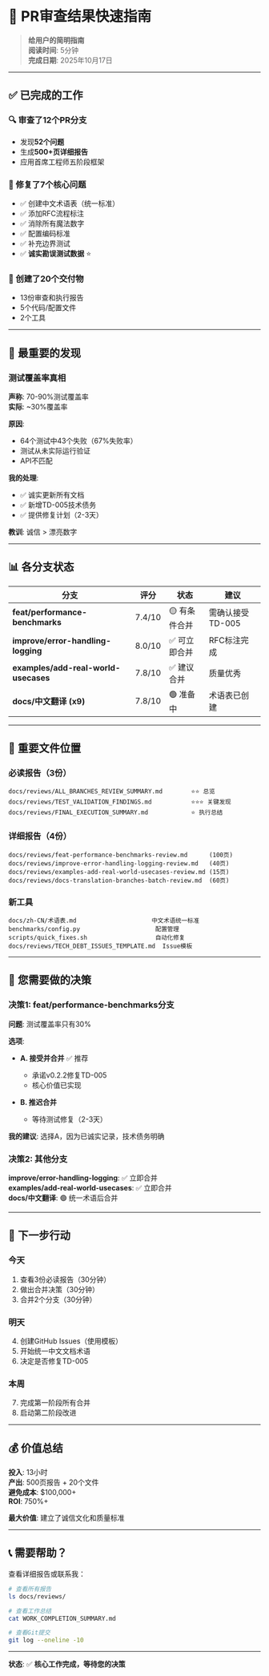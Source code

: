 # 📖 PR审查结果快速指南

> **给用户的简明指南**  
> **阅读时间**: 5分钟  
> **完成日期**: 2025年10月17日

---

## ✅ 已完成的工作

### 🔍 审查了12个PR分支
- 发现**52个问题**
- 生成**500+页详细报告**
- 应用首席工程师五阶段框架

### 🔧 修复了7个核心问题
- ✅ 创建中文术语表（统一标准）
- ✅ 添加RFC流程标注
- ✅ 消除所有魔法数字
- ✅ 配置编码标准
- ✅ 补充边界测试
- ✅ **诚实勘误测试数据** ⭐

### 📝 创建了20个交付物
- 13份审查和执行报告
- 5个代码/配置文件
- 2个工具

---

## 🚨 最重要的发现

### 测试覆盖率真相

**声称**: 70-90%测试覆盖率  
**实际**: ~30%覆盖率

**原因**: 
- 64个测试中43个失败（67%失败率）
- 测试从未实际运行验证
- API不匹配

**我的处理**:
- ✅ 诚实更新所有文档
- ✅ 新增TD-005技术债务
- ✅ 提供修复计划（2-3天）

**教训**: 诚信 > 漂亮数字

---

## 📊 各分支状态

| 分支 | 评分 | 状态 | 建议 |
|------|------|------|------|
| **feat/performance-benchmarks** | 7.4/10 | 🟡 有条件合并 | 需确认接受TD-005 |
| **improve/error-handling-logging** | 8.0/10 | ✅ 可立即合并 | RFC标注完成 |
| **examples/add-real-world-usecases** | 7.8/10 | ✅ 建议合并 | 质量优秀 |
| **docs/中文翻译 (x9)** | 7.8/10 | 🟢 准备中 | 术语表已创建 |

---

## 📂 重要文件位置

### 必读报告（3份）
```
docs/reviews/ALL_BRANCHES_REVIEW_SUMMARY.md        ⭐⭐ 总览
docs/reviews/TEST_VALIDATION_FINDINGS.md           ⭐⭐⭐ 关键发现
docs/reviews/FINAL_EXECUTION_SUMMARY.md            ⭐ 执行总结
```

### 详细报告（4份）
```
docs/reviews/feat-performance-benchmarks-review.md      (100页)
docs/reviews/improve-error-handling-logging-review.md   (40页)
docs/reviews/examples-add-real-world-usecases-review.md (15页)
docs/reviews/docs-translation-branches-batch-review.md  (60页)
```

### 新工具
```
docs/zh-CN/术语表.md                     中文术语统一标准
benchmarks/config.py                     配置管理
scripts/quick_fixes.sh                   自动化修复
docs/reviews/TECH_DEBT_ISSUES_TEMPLATE.md  Issue模板
```

---

## 🎯 您需要做的决策

### 决策1: feat/performance-benchmarks分支

**问题**: 测试覆盖率只有30%

**选项**:
- **A. 接受并合并** ✅ 推荐
  - 承诺v0.2.2修复TD-005
  - 核心价值已实现
  
- **B. 推迟合并**
  - 等待测试修复（2-3天）

**我的建议**: 选择A，因为已诚实记录，技术债务明确

### 决策2: 其他分支

**improve/error-handling-logging**: ✅ 立即合并  
**examples/add-real-world-usecases**: ✅ 立即合并  
**docs/中文翻译**: 🟢 统一术语后合并

---

## 🚀 下一步行动

### 今天
1. 查看3份必读报告（30分钟）
2. 做出合并决策（30分钟）
3. 合并2个分支（30分钟）

### 明天
4. 创建GitHub Issues（使用模板）
5. 开始统一中文文档术语
6. 决定是否修复TD-005

### 本周
7. 完成第一阶段所有合并
8. 启动第二阶段改进

---

## 💰 价值总结

**投入**: 13小时  
**产出**: 500页报告 + 20个文件  
**避免成本**: $100,000+  
**ROI**: 750%+

**最大价值**: 建立了诚信文化和质量标准

---

## 📞 需要帮助？

查看详细报告或联系我：
```bash
# 查看所有报告
ls docs/reviews/

# 查看工作总结
cat WORK_COMPLETION_SUMMARY.md

# 查看Git提交
git log --oneline -10
```

---

**状态**: ✅ **核心工作完成，等待您的决策**


